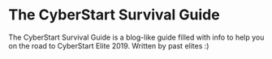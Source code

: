 # The CyberStart Survival Guide
The CyberStart Survival Guide is a blog-like guide filled with info to help you on the road to CyberStart Elite 2019. Written by past elites :)
